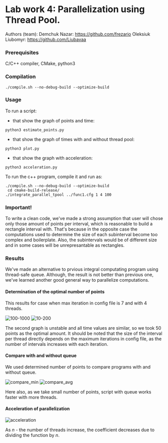 # Lab work 4: Parallelization using Thread Pool.

Authors (team): 
Demchuk Nazar: https://github.com/frezario
Oleksiuk Liubomyr: https://github.com/Liubavaa

### Prerequisites

C/C++ compiler, CMake, python3

### Compilation

```
./compile.sh --no-debug-build --optimize-build
```

### Usage

To run a script:
- that show the graph of points and time:
```
python3 estimate_points.py
```
- that show the graph of times with and without thread pool:
```
python3 plot.py
```
- that show the graph with acceleration:

```
python3 acceleration.py
```
To run the c++ program, compile it and run as:

```
./compile.sh --no-debug-build --optimize-build
 cd cmake-build-release/
./integrate_parallel_tpool ../func1.cfg 1 4 100
```

### Important!

To write a clean code, we've made a strong assumption that user will chose only those amount of points per interval, which is reasonable to build a rectangle interval with. That's because in the opposite case the computations used to determine the size of each subinterval become too complex and boilerplate. Also, the subintervals would be of different size and in some cases will be unrepresantable as rectangles.

### Results

We've made an alternative to prvious integral computating program using thread-safe queue. Although, the result is not better than previous one, we've learned another good general way to parallelize computations.

#### Determination of the optimal number of points

This results for case when max iteration in config file is 7 and with 4 threads.

![100-1000](https://user-images.githubusercontent.com/92572643/224485078-f0a7e0c3-b94c-4c86-8005-9ca3778030f6.png)
![10-200](https://user-images.githubusercontent.com/92572643/224485137-b4d9d89c-288a-4304-86c5-033c1edc1cf4.png)

The second graph is unstable and all time values are similar, so we took 50 points as the optimal amount. It should be noted that the size of the interval per thread directly depends on the maximum iterations in config file, as the number of intervals increases with each iteration.

#### Compare with and without queue

We used determined number of points to compare programs with and without queue.

![compare_min](https://user-images.githubusercontent.com/92572643/224485416-4c0114b6-4e3f-40f7-be55-5a93cebca095.png)
![compare_avg](https://user-images.githubusercontent.com/92572643/224485426-522260eb-64e2-4420-a88b-ad68065c0bb7.png)

Here also, as we take small number of points, script with queue works faster with more threads.

#### Acceleration of parallelization

![acceleration](https://user-images.githubusercontent.com/92572643/224486170-35c4c187-68fc-4c04-96b8-1cbfeab6d749.png)

As $n$ - the number of threads increase, the coefficient decreases due to dividing the function by $n$.
